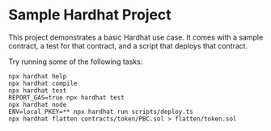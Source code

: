 # Sample Hardhat Project

This project demonstrates a basic Hardhat use case. It comes with a sample contract, a test for that contract, and a script that deploys that contract.

Try running some of the following tasks:

```shell
npx hardhat help
npx hardhat compile
npx hardhat test
REPORT_GAS=true npx hardhat test
npx hardhat node
ENV=local PKEY=** npx hardhat run scripts/deploy.ts
npx hardhat flatten contracts/token/PBC.sol > flatten/token.sol
```
